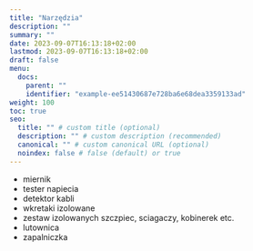 ```yaml
---
title: "Narzędzia"
description: ""
summary: ""
date: 2023-09-07T16:13:18+02:00
lastmod: 2023-09-07T16:13:18+02:00
draft: false
menu:
  docs:
    parent: ""
    identifier: "example-ee51430687e728ba6e68dea3359133ad"
weight: 100
toc: true
seo:
  title: "" # custom title (optional)
  description: "" # custom description (recommended)
  canonical: "" # custom canonical URL (optional)
  noindex: false # false (default) or true
---
```


* miernik
* tester napiecia
* detektor kabli
* wkretaki izolowane
* zestaw izolowanych szczpiec, sciagaczy, kobinerek etc.
* lutownica
* zapalniczka

